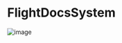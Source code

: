 # FlightDocsSystem
![image](https://user-images.githubusercontent.com/125858689/224986077-1c35971b-c1aa-49ab-910b-844775e976ec.png)
